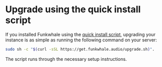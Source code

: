# Upgrade using the quick install script

If you installed Funkwhale using the [quick install script](../installation_docs/quick_install.md), upgrading your instance is as simple as running the following command on your server:

```bash
sudo sh -c "$(curl -sSL https://get.funkwhale.audio/upgrade.sh)".
```

The script runs through the necessary setup instructions.
